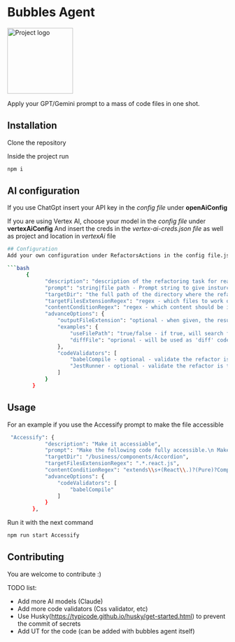 # Bubbles Agent

<img src="images/logo.png" width="150px" height="150px" alt="Project logo"/>

Apply your GPT/Gemini prompt to a mass of code files in one shot.

## Installation
Clone the repository

Inside the project run
```bash
npm i
```

## AI configuration
If you use ChatGpt insert your API key in the _config file_ under **openAiConfig**

If you are using Vertex AI, choose your model in the _config file_ under **vertexAiConfig**
And insert the creds in the _vertex-ai-creds.json file_ as well as project and location in _vertexAi_ file
```bash
## Configuration
Add your own configuration under RefactorsActions in the config file.json

```bash
      {
            "description": "description of the refactoring task for readability",
            "prompt": "string|file path - Prompt string to give insturctions for refactoring OR file path to a .txt file with long prompt.",
            "targetDir": "the full path of the directory where the refactoring should be done recursively",
            "targetFilesExtensionRegex": "regex - which files to work on, like '.*.test.js'",
            "contentConditionRegex": "regex - which content should be in the file in order to refactor, like '.*'. Another example: 'extends\\s+(React\\.)?(Pure)?Component\\s*{'",
            "advanceOptions": {
                "outputFileExtension": "optional - when given, the result of the refactoring will be saved to the same file name and given file extention, like test.js",
                "examples": {
                    "useFilePath": "true/false - if true, will search for {\"file_path\":\"/Path/of/file.js\"}",
                    "diffFile": "oprional - will be used as 'diff' code example"
                },
                "codeValidators": [
                    "babelCompile - optional - validate the refactor is compiled by JS babel",
                    "JestRunner - optional - validate the refactor is tested by Jest and the unit test is green"
                ]
            }
        }
```
## Usage

For an example if you use the Accessify prompt to make the file accessible
```bash
 "Accessify": {
            "description": "Make it accessiable",
            "prompt": "Make the following code fully accessible.\n Make sure to add the proper aria attributes and roles.\n Follow the WAI-ARIA best practices and WCAG 2 A and AA Checklist.",
            "targetDir": "/business/components/Accordion",
            "targetFilesExtensionRegex": ".*.react.js",
            "contentConditionRegex": "extends\\s+(React\\.)?(Pure)?Component\\s*{",
            "advanceOptions": {
                "codeValidators": [
                    "babelCompile"
                ]
            }
        },
```

Run it with the next command
```bash
npm run start Accessify
```


## Contributing


You are welcome to contribute :)

TODO list:
- Add more AI models (Claude)
- Add more code validators (Css validator, etc)
- Use Husky(https://typicode.github.io/husky/get-started.html) to prevent the commit of secrets
- Add UT for the code (can be added with bubbles agent itself)